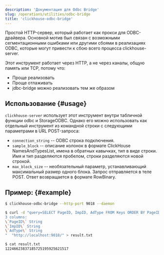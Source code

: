 ```yaml
---
description: 'Документация для Odbc Bridge'
slug: /operations/utilities/odbc-bridge
title: 'clickhouse-odbc-bridge'
---
```


Простой HTTP-сервер, который работает как прокси для ODBC-драйвера. Основной мотив был связан с возможными сегментационными ошибками или другими сбоями в реализациях ODBC, которые могут привести к сбою всего процесса clickhouse-server.

Этот инструмент работает через HTTP, а не через каналы, общую память или TCP, потому что:
- Проще реализовать
- Проще отлаживать
- jdbc-bridge можно реализовать тем же образом

## Использование {#usage}

`clickhouse-server` использует этот инструмент внутри табличной функции odbc и StorageODBC. Однако его можно использовать как отдельный инструмент из командной строки с следующими параметрами в URL POST-запроса:
- `connection_string` -- ODBC строка подключения.
- `sample_block` -- описание колонок в формате ClickHouse NamesAndTypesList, имена в обратных кавычках, тип в виде строки. Имя и тип разделяются пробелом, строки разделяются новой строкой.
- `max_block_size` -- необязательный параметр, устанавливающий максимальный размер одного блока. Запрос отправляется в теле POST. Ответ возвращается в формате RowBinary.

## Пример: {#example}

```bash
$ clickhouse-odbc-bridge --http-port 9018 --daemon

$ curl -d "query=SELECT PageID, ImpID, AdType FROM Keys ORDER BY PageID, ImpID" --data-urlencode "connection_string=DSN=ClickHouse;DATABASE=stat" --data-urlencode "sample_block=columns format version: 1
3 columns:
\`PageID\` String
\`ImpID\` String
\`AdType\` String
"  "http://localhost:9018/" > result.txt

$ cat result.txt
12246623837185725195925621517
```
